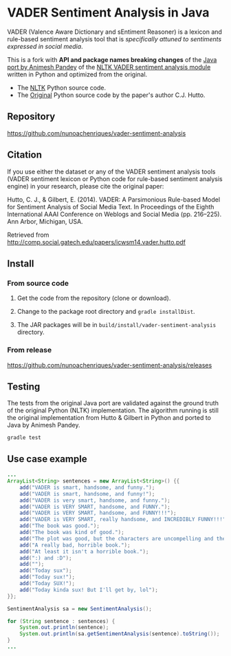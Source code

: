 # VADER Sentiment Analysis in Java

VADER (Valence Aware Dictionary and sEntiment Reasoner) is a lexicon
and rule-based sentiment analysis tool that is _specifically attuned
to sentiments expressed in social media_.

This is a fork with **API and package names breaking changes** of the
[Java port by Animesh Pandey](https://github.com/apanimesh061/VaderSentimentJava)
of the
[NLTK VADER sentiment analysis module](http://www.nltk.org/api/nltk.sentiment.html#module-nltk.sentiment.vader)
written in Python and optimized from the original.

 - The [NLTK](http://www.nltk.org/_modules/nltk/sentiment/vader.html)
   Python source code.
 - The [Original](https://github.com/cjhutto/vaderSentiment) Python
   source code by the paper's author C.J. Hutto.

## Repository

https://github.com/nunoachenriques/vader-sentiment-analysis

## Citation

If you use either the dataset or any of the VADER sentiment analysis
tools (VADER sentiment lexicon or Python code for rule-based sentiment
analysis engine) in your research, please cite the original paper:

Hutto, C. J., & Gilbert, E. (2014). VADER: A Parsimonious Rule-based Model for
Sentiment Analysis of Social Media Text. In Proceedings of the Eighth
International AAAI Conference on Weblogs and Social Media (pp. 216–225).
Ann Arbor, Michigan, USA.

Retrieved from http://comp.social.gatech.edu/papers/icwsm14.vader.hutto.pdf

## Install

### From source code

1. Get the code from the repository (clone or download).

2. Change to the package root directory and `gradle installDist`.

3. The JAR packages will be in
`build/install/vader-sentiment-analysis` directory.

### From release

https://github.com/nunoachenriques/vader-sentiment-analysis/releases

## Testing

The tests from the original Java port are validated against the ground truth of
the original Python (NLTK) implementation. The algorithm running is still the
original implementation from Hutto & Gilbert in Python and ported to Java by
Animesh Pandey.

```shell
gradle test
```

## Use case example

```java
...
ArrayList<String> sentences = new ArrayList<String>() {{
    add("VADER is smart, handsome, and funny.");
    add("VADER is smart, handsome, and funny!");
    add("VADER is very smart, handsome, and funny.");
    add("VADER is VERY SMART, handsome, and FUNNY.");
    add("VADER is VERY SMART, handsome, and FUNNY!!!");
    add("VADER is VERY SMART, really handsome, and INCREDIBLY FUNNY!!!");
    add("The book was good.");
    add("The book was kind of good.");
    add("The plot was good, but the characters are uncompelling and the dialog is not great.");
    add("A really bad, horrible book.");
    add("At least it isn't a horrible book.");
    add(":) and :D");
    add("");
    add("Today sux");
    add("Today sux!");
    add("Today SUX!");
    add("Today kinda sux! But I'll get by, lol");
}};

SentimentAnalysis sa = new SentimentAnalysis();

for (String sentence : sentences) {
    System.out.println(sentence);
    System.out.println(sa.getSentimentAnalysis(sentence).toString());
}
...
```
